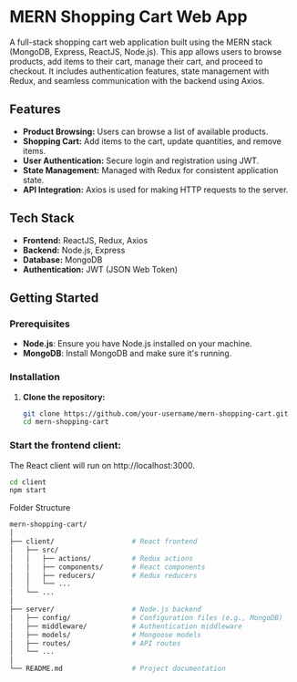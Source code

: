 # MERN Shopping Cart Web App

A full-stack shopping cart web application built using the MERN stack (MongoDB, Express, ReactJS, Node.js). This app allows users to browse products, add items to their cart, manage their cart, and proceed to checkout. It includes authentication features, state management with Redux, and seamless communication with the backend using Axios.

## Features

- **Product Browsing:** Users can browse a list of available products.
- **Shopping Cart:** Add items to the cart, update quantities, and remove items.
- **User Authentication:** Secure login and registration using JWT.
- **State Management:** Managed with Redux for consistent application state.
- **API Integration:** Axios is used for making HTTP requests to the server.

## Tech Stack

- **Frontend:** ReactJS, Redux, Axios
- **Backend:** Node.js, Express
- **Database:** MongoDB
- **Authentication:** JWT (JSON Web Token)

## Getting Started

### Prerequisites

- **Node.js**: Ensure you have Node.js installed on your machine.
- **MongoDB**: Install MongoDB and make sure it's running.

### Installation

1. **Clone the repository:**
   ```bash
   git clone https://github.com/your-username/mern-shopping-cart.git
   cd mern-shopping-cart


### Start the frontend client:
The React client will run on http://localhost:3000.
```bash
cd client
npm start
```


Folder Structure
```bash
mern-shopping-cart/
│
├── client/                   # React frontend
│   ├── src/
│   │   ├── actions/          # Redux actions
│   │   ├── components/       # React components
│   │   ├── reducers/         # Redux reducers
│   │   └── ...
│   └── ...
│
├── server/                   # Node.js backend
│   ├── config/               # Configuration files (e.g., MongoDB)
│   ├── middleware/           # Authentication middleware
│   ├── models/               # Mongoose models
│   ├── routes/               # API routes
│   └── ...
│
└── README.md                 # Project documentation

